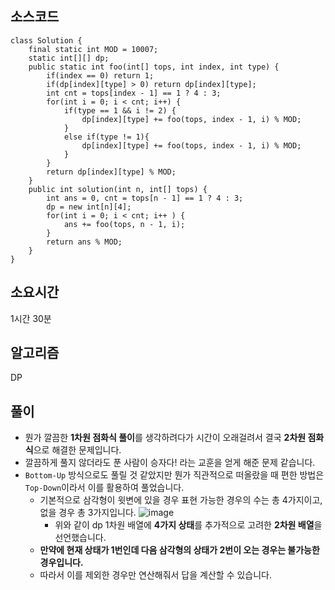 ## 소스코드
```
class Solution {
	final static int MOD = 10007;
	static int[][] dp;
	public static int foo(int[] tops, int index, int type) {
		if(index == 0) return 1;
		if(dp[index][type] > 0) return dp[index][type];
		int cnt = tops[index - 1] == 1 ? 4 : 3;
		for(int i = 0; i < cnt; i++) {
			if(type == 1 && i != 2) {
				dp[index][type] += foo(tops, index - 1, i) % MOD;
			}
			else if(type != 1){
				dp[index][type] += foo(tops, index - 1, i) % MOD;
			}
		}
		return dp[index][type] % MOD;
	}
	public int solution(int n, int[] tops) {
		int ans = 0, cnt = tops[n - 1] == 1 ? 4 : 3;
		dp = new int[n][4];
		for(int i = 0; i < cnt; i++ ) {
			ans += foo(tops, n - 1, i);
		}
		return ans % MOD;
	}
}
```

## 소요시간

1시간 30분

## 알고리즘

DP

## 풀이

- 뭔가 깔끔한 **1차원 점화식 풀이**를 생각하려다가 시간이 오래걸려서 결국 **2차원 점화식**으로 해결한 문제입니다.
- 깔끔하게 풀지 않더라도 푼 사람이 승자다! 라는 교훈을 얻게 해준 문제 같습니다.
- `Bottom-Up` 방식으로도 풀릴 것 같았지만 뭔가 직관적으로 떠올랐을 때 편한 방법은 `Top-Down`이라서 이를 활용하여 풀었습니다.
    - 기본적으로 삼각형이 윗변에 있을 경우 표현 가능한 경우의 수는 총 4가지이고, 없을 경우 총 3가지입니다.
        ![image](https://github.com/BE-Archive/Algorithm-Study/assets/39708676/ac28e270-9504-405d-a4de-8a232d164dff)
        - 위와 같이 dp 1차원 배열에 **4가지 상태**를 추가적으로 고려한 **2차원 배열**을 선언했습니다.
    - **만약에 현재 상태가 1번인데 다음 삼각형의 상태가 2번이 오는 경우는 불가능한 경우입니다.**
    - 따라서 이를 제외한 경우만 연산해줘서 답을 계산할 수 있습니다. 